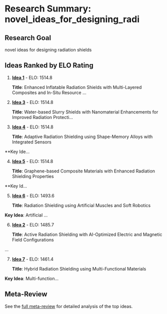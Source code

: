 # Research Summary: novel_ideas_for_designing_radi

## Research Goal

novel ideas for designing radiation shields

## Ideas Ranked by ELO Rating

1. **[Idea 1](idea_1_final.md)** - ELO: 1514.8

   **Title**: Enhanced Inflatable Radiation Shields with Multi-Layered Composites and In-Situ Resource ...

2. **[Idea 3](idea_3_final.md)** - ELO: 1514.8

   **Title**: Water-based Slurry Shields with Nanomaterial Enhancements for Improved Radiation Protecti...

3. **[Idea 4](idea_4_final.md)** - ELO: 1514.8

   **Title**: Adaptive Radiation Shielding using Shape-Memory Alloys with Integrated Sensors

**Key Ide...

4. **[Idea 5](idea_5_final.md)** - ELO: 1514.8

   **Title**: Graphene-based Composite Materials with Enhanced Radiation Shielding Properties

**Key Id...

5. **[Idea 6](idea_6_final.md)** - ELO: 1493.6

   **Title**: Radiation Shielding using Artificial Muscles and Soft Robotics

**Key Idea**: Artificial ...

6. **[Idea 2](idea_2_final.md)** - ELO: 1485.7

   **Title**: Active Radiation Shielding with AI-Optimized Electric and Magnetic Field Configurations

...

7. **[Idea 7](idea_7_final.md)** - ELO: 1461.4

   **Title**: Hybrid Radiation Shielding using Multi-Functional Materials

**Key Idea**: Multi-function...


## Meta-Review

See the [full meta-review](meta_review.md) for detailed analysis of the top ideas.
